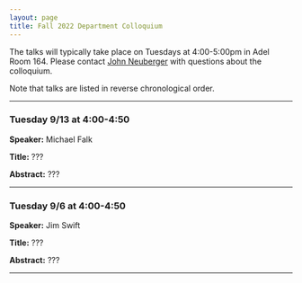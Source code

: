 ```yaml
---
layout: page
title: Fall 2022 Department Colloquium
---
```


The talks will typically take place on Tuesdays at 4:00-5:00pm in Adel Room 164. Please contact <a href="mailto:john.neuberger@nau.edu">John Neuberger</a> with questions about the colloquium.

Note that talks are listed in reverse chronological order.

<hr>

### Tuesday 9/13 at 4:00-4:50

**Speaker:** Michael Falk

**Title:** ???

**Abstract:** ???

<hr>

### Tuesday 9/6 at 4:00-4:50

**Speaker:** Jim Swift

**Title:** ???

**Abstract:** ???

<hr>
